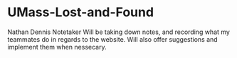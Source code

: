 # UMass-Lost-and-Found
Nathan Dennis 
Notetaker
Will be taking down notes, and recording what my teammates do in regards to the website. Will also offer suggestions and implement them when nessecary.
